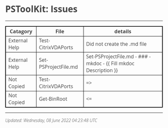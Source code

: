 <style>
table {
    border-collapse: collapse;
}
table, th, td {
   border: 1px solid black;
}
blockquote {
    border-left: solid blue;
	padding-left: 10px;
}
@import url(http://fonts.googleapis.com/css?family=Open+Sans:300italic,300);
body {
  color: #444;
  font-family: 'Open Sans', Helvetica, sans-serif;
  font-weight: 300;
}
</style>
# PSToolKit: Issues

---

| Catagory      | File                 | details                                                          |
| ------------- | -------------------- | ---------------------------------------------------------------- |
| External Help | Test-CitrixVDAPorts  | Did not create the .md file                                      |
| External Help | Set-PSProjectFile.md | Set-PSProjectFile.md - ### -mkdoc - {{ Fill mkdoc Description }} |
| Not Copied    | Test-CitrixVDAPorts  | =>                                                               |
| Not Copied    | Get-BinRoot          | <=                                                               |

---

*Updated: Wednesday, 08 June 2022 04:23:48 UTC*
